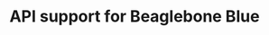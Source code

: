 ---
title: "API support for Beaglebone Blue"
author_profile: false
collection: projects
permalink: /projects/api_bbb
excerpt: 'This is done as part of GSoC. This project consists of easy­ to ­use APIs for the hardware on the ​Beaglebone Blue. These APIs will be rewritten from the original Strawson APIs which were written for the Strawson Robotics Cape which used the Cape hardware by the userspace drivers and mmap. On the other hand, Beaglebone Blue APIs uses kernel-API approach to use the Beaglebone Blue hardware.'
---